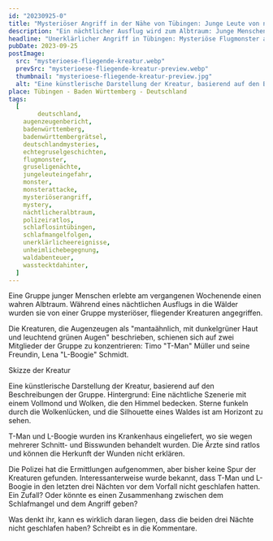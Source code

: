 ```yaml
---
id: "20230925-0"
title: "Mysteriöser Angriff in der Nähe von Tübingen: Junge Leute von nächtlichen Kreaturen heimgesucht"
description: "Ein nächtlicher Ausflug wird zum Albtraum: Junge Menschen in Tübingen von seltsamen, mantaähnlichen Kreaturen angegriffen. Zwei Verletzte, viele Fragen. Erfahren Sie die unheimliche Wahrheit, die Sie nachts wach halten wird."
headline: "Unerklärlicher Angriff in Tübingen: Mysteriöse Flugmonster attackieren junge Leute – Was steckt dahinter?"
pubDate: 2023-09-25
postImage:
  src: "mysterioese-fliegende-kreatur.webp"
  prevSrc: "mysterioese-fliegende-kreatur-preview.webp"
  thumbnail: "mysterioese-fliegende-kreatur-preview.jpg"
  alt: "Eine künstlerische Darstellung der Kreatur, basierend auf den Beschreibungen der Gruppe. Hintergrund: Eine nächtliche Szenerie mit einem Vollmond und Wolken, die den Himmel bedecken. Sterne funkeln durch die Wolkenlücken, und die Silhouette eines Waldes ist am Horizont zu sehen."
place: Tübingen - Baden Württemberg - Deutschland
tags:
  [
        deutschland,
    augenzeugenbericht,
    badenwürttemberg,
    badenwürttembergrätsel,
    deutschlandmysteries,
    echtegruselgeschichten,
    flugmonster,
    gruseligenächte,
    jungeleuteingefahr,
    monster,
    monsterattacke,
    mysteriöserangriff,
    mystery,
    nächtlicheralbtraum,
    polizeiratlos,
    schlaflosintübingen,
    schlafmangelfolgen,
    unerklärlicheereignisse,
    unheimlichebegegnung,
    waldabenteuer,
    wasstecktdahinter,
  ]
---
```


Eine Gruppe junger Menschen erlebte am vergangenen Wochenende einen wahren Albtraum. Während eines nächtlichen Ausflugs in die Wälder wurden sie von einer Gruppe mysteriöser, fliegender Kreaturen angegriffen.

Die Kreaturen, die Augenzeugen als "mantaähnlich, mit dunkelgrüner Haut und leuchtend grünen Augen" beschrieben, schienen sich auf zwei Mitglieder der Gruppe zu konzentrieren: Timo "T-Man" Müller und seine Freundin, Lena "L-Boogie" Schmidt.

Skizze der Kreatur

Eine künstlerische Darstellung der Kreatur, basierend auf den Beschreibungen der Gruppe. Hintergrund: Eine nächtliche Szenerie mit einem Vollmond und Wolken, die den Himmel bedecken. Sterne funkeln durch die Wolkenlücken, und die Silhouette eines Waldes ist am Horizont zu sehen.

T-Man und L-Boogie wurden ins Krankenhaus eingeliefert, wo sie wegen mehrerer Schnitt- und Bisswunden behandelt wurden. Die Ärzte sind ratlos und können die Herkunft der Wunden nicht erklären.

Die Polizei hat die Ermittlungen aufgenommen, aber bisher keine Spur der Kreaturen gefunden. Interessanterweise wurde bekannt, dass T-Man und L-Boogie in den letzten drei Nächten vor dem Vorfall nicht geschlafen hatten. Ein Zufall? Oder könnte es einen Zusammenhang zwischen dem Schlafmangel und dem Angriff geben?

Was denkt ihr, kann es wirklich daran liegen, dass die beiden drei Nächte nicht geschlafen haben? Schreibt es in die Kommentare.
